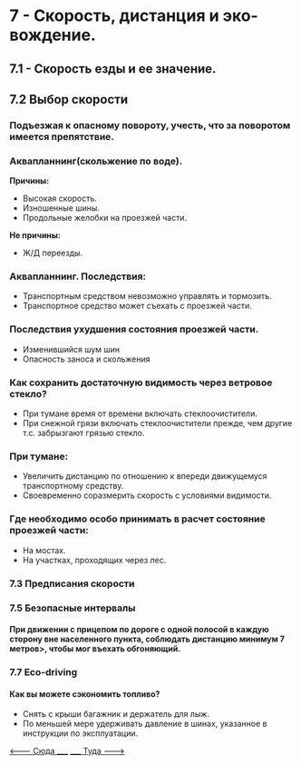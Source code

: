 # 7 - Скорость, дистанция и эко-вождение.

## 7.1 - Скорость езды и ее значение.

## 7.2 Выбор скорости
### Подъезжая к опасному повороту, учесть, что за поворотом имеется препятствие.

### Аквапланнинг(скольжение по воде). 
__Причины:__
+ Высокая скорость.
+ Изношенные шины.
+ Продольные желобки на проезжей части.

__Не причины:__
+ Ж/Д переезды.

### Аквапланнинг. Последствия:
+ Транспортным средством невозможно управлять и тормозить.
+ Транспортное средство может съехать с проезжей части.

### Последствия ухудшения состояния проезжей части.
+ Изменившийся шум шин
+ Опасность заноса и скольжения

### Как сохранить достаточную видимость через ветровое стекло?
+ При тумане время от времени включать стеклоочистители.
+ При снежной грязи включать стеклоочистители прежде, чем другие т.с. забрызгают грязью стекло.

### При тумане:
+ Увеличить дистанцию по отношению к впереди движущемуся транспортному средству.
+ Своевременно соразмерить скорость с условиями видимости. 

### Где необходимо особо принимать в расчет состояние проезжей части:
+ На мостах.
+ На участках, проходящих через лес.

### 7.3 Предписания скорости

### 7.5 Безопасные интервалы
#### При движении с прицепом по дороге с одной полосой в каждую сторону вне населенного пункта, соблюдать дистанцию <strong>минимум 7 метров</strong>>, чтобы мог въехать обгоняющий.

### 7.7 Eco-driving
#### Как вы можете сэкономить топливо?
+ Снять с крыши багажник и держатель для лыж.
+ По меньшей мере удерживать давление в шинах, указанное в инструкции по эксплуатации.

[<--- Сюда ___](/06%20-%20road%20regulation.md)
[___ Туда --->](/08%20-%20road%20participants.md)
